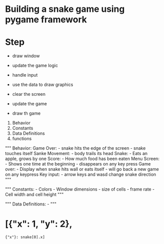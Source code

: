 # Building a snake game using pygame framework

# Step
 
 - draw window
 - update the game logic
 - handle input
 - use the data to draw graphics

 - clear the screen
 - update the game
 - draw th game

 1) Behavior
 2) Constants
 3) Data Definitions
 4) functions

"""
    Behavior:
        Game Over:
            - snake hits the edge of the screen
            - snake touches itself
        Sanke Movement:
            - body trails its head
        Snake:
            - Eats an apple, grows by one
        Score:
            - How much food has been eaten
        Menu Screen:
            - Shows one time at the beginning
            - disappears on any key press
        Game over:
            - Display when snake hits wall or eats itself
            - will go back a new game on any keypress
        Key input:
            - arrow keys and wasd change snake direction
"""

"""
    Constants:
        - Colors
        - Window dimensions
        - size of cells
        - frame rate
        - Cell width and cell height
"""

"""
    Data Definitions:
        -
"""

# [{"x": 1, "y": 2},
    {"x"}: snake[0].x]